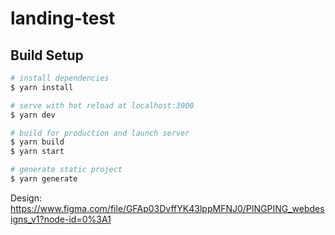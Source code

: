 # landing-test
 
## Build Setup

```bash
# install dependencies
$ yarn install

# serve with hot reload at localhost:3000
$ yarn dev

# build for production and launch server
$ yarn build
$ yarn start

# generate static project
$ yarn generate
```
Design: https://www.figma.com/file/GFAp03DvffYK43lppMFNJ0/PINGPING_webdesigns_v1?node-id=0%3A1
